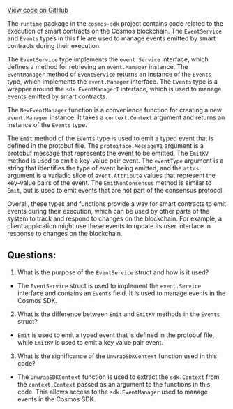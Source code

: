 [View code on GitHub](https://github.com/cosmos/cosmos-sdk.git/runtime/events.go)

The `runtime` package in the `cosmos-sdk` project contains code related to the execution of smart contracts on the Cosmos blockchain. The `EventService` and `Events` types in this file are used to manage events emitted by smart contracts during their execution.

The `EventService` type implements the `event.Service` interface, which defines a method for retrieving an `event.Manager` instance. The `EventManager` method of `EventService` returns an instance of the `Events` type, which implements the `event.Manager` interface. The `Events` type is a wrapper around the `sdk.EventManagerI` interface, which is used to manage events emitted by smart contracts.

The `NewEventManager` function is a convenience function for creating a new `event.Manager` instance. It takes a `context.Context` argument and returns an instance of the `Events` type.

The `Emit` method of the `Events` type is used to emit a typed event that is defined in the protobuf file. The `protoiface.MessageV1` argument is a protobuf message that represents the event to be emitted. The `EmitKV` method is used to emit a key-value pair event. The `eventType` argument is a string that identifies the type of event being emitted, and the `attrs` argument is a variadic slice of `event.Attribute` values that represent the key-value pairs of the event. The `EmitNonConsensus` method is similar to `Emit`, but is used to emit events that are not part of the consensus protocol.

Overall, these types and functions provide a way for smart contracts to emit events during their execution, which can be used by other parts of the system to track and respond to changes on the blockchain. For example, a client application might use these events to update its user interface in response to changes on the blockchain.
## Questions: 
 1. What is the purpose of the `EventService` struct and how is it used?
- The `EventService` struct is used to implement the `event.Service` interface and contains an `Events` field. It is used to manage events in the Cosmos SDK.

2. What is the difference between `Emit` and `EmitKV` methods in the `Events` struct?
- `Emit` is used to emit a typed event that is defined in the protobuf file, while `EmitKV` is used to emit a key value pair event.

3. What is the significance of the `UnwrapSDKContext` function used in this code?
- The `UnwrapSDKContext` function is used to extract the `sdk.Context` from the `context.Context` passed as an argument to the functions in this code. This allows access to the `sdk.EventManager` used to manage events in the Cosmos SDK.